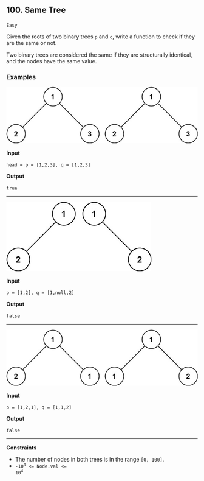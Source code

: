 ## 100. Same Tree

`Easy`

Given the roots of two binary trees `p` and `q`, write a function to check if they are the same or not.

Two binary trees are considered the same if they are structurally identical, and the nodes have the same value.



### Examples

![Same Tree](ex1.jpg)

**Input**
```
head = p = [1,2,3], q = [1,2,3]
```

**Output**
```
true
```

---

![Same Tree](ex2.jpg)

**Input**
```
p = [1,2], q = [1,null,2]
```

**Output**
```
false
```

---

![Same Tree](ex3.jpg)

**Input**
```
p = [1,2,1], q = [1,1,2]
```

**Output**
```
false
```

---

**Constraints**
* The number of nodes in both trees is in the range `[0, 100]`.
* <code>-10<sup>4</sup> <= Node.val <= 10<sup>4</sup></code>
